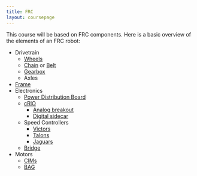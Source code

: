```yaml
---
title: FRC
layout: coursepage
---
```


This course will be based on FRC components. Here is a basic overview of the elements of an FRC robot:

- Drivetrain
    - [Wheels](http://www.andymark.com/Wheel-s/229.htm)
    - [Chain](http://www.andymark.com/SearchResults.asp?Search=chain) or [Belt](http://www.andymark.com/SearchResults.asp?Search=belt)
    - [Gearbox](http://www.andymark.com/SearchResults.asp?searching=Y&sort=5&search=gearbox)
    - Axles
- [Frame](http://www.andymark.com/SearchResults.asp?searching=Y&sort=5&search=frame)
- Electronics
    - [Power Distribution Board](http://www.andymark.com/product-p/am-0865.htm)
    - [cRIO](https://decibel.ni.com/content/docs/DOC-19103)
        - [Analog breakout](http://www.usfirst.org/sites/default/files/uploadedFiles/Robotics_Programs/FRC/Game_and_Season__Info/2012_Assets/Analog%20Breakout.pdf)
        - [Digital sidecar](http://www.usfirst.org/sites/default/files/uploadedFiles/Robotics_Programs/FRC/Game_and_Season__Info/2012_Assets/Digital%20Sidecar.pdf)
    - Speed Controllers
        - [Victors](http://www.vexrobotics.com/vexpro/motor-controllers/217-2769.html)
        - [Talons](http://www.andymark.com/Talon-p/am-2505.htm)
        - [Jaguars](http://www.vexrobotics.com/vexpro/motor-controllers/217-3367.html)
    - [Bridge](http://www.andymark.com/DAP-1522-REV-B-p/am-0839.htm)
- Motors
    - [CIMs](http://www.vexrobotics.com/vexpro/motor-controllers/217-2000.html)
    - [BAG](http://www.vexrobotics.com/vexpro/motor-controllers/217-3351.html)

